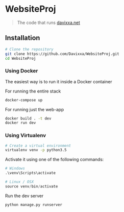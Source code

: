 # WebsiteProj
> The code that runs [davixxa.net](http://davixxa.net)


## Installation

```sh
# Clone the repository
git clone https://github.com/Davixxa/WebsiteProj.git
cd WebsiteProj
```

### Using Docker
The easiest way is to run it inside a Docker container

For running the entire stack
```sh
docker-compose up
```

For running just the web-app
```sh
docker build . -t dev
docker run dev
```

### Using Virtualenv

```sh
# Create a virtual environment
virtualenv venv -p python3.5
```

Activate it using one of the following commands: 
```s
# Windows
.\venv\Scripts\activate

# Linux / OSX
source venv/bin/activate
```

Run the dev server
```sh
python manage.py runserver
```

